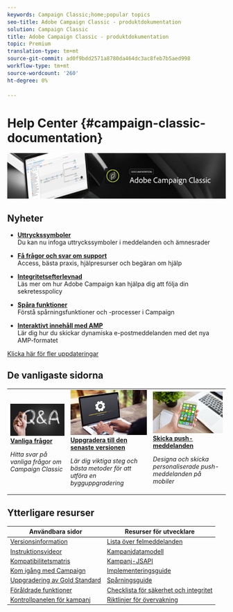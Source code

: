 ```yaml
---
keywords: Campaign Classic;home;popular topics
seo-title: Adobe Campaign Classic - produktdokumentation
solution: Campaign Classic
title: Adobe Campaign Classic - produktdokumentation
topic: Premium
translation-type: tm+mt
source-git-commit: ad0f9bdd2571a8780da464dc3ac8feb7b5aed998
workflow-type: tm+mt
source-wordcount: '260'
ht-degree: 0%

---
```



# Help Center {#campaign-classic-documentation}

![](platform/using/assets/do-not-localize/banner_acc_doc.jpg)

## Nyheter

* **[Uttryckssymboler](delivery/using/defining-the-email-content.md#inserting-emoticons)**<br/>Du kan nu infoga uttryckssymboler i meddelanden och ämnesrader

* **[Få frågor och svar om support](https://helpx.adobe.com/campaign/kb/ac-support.html)**<br/> Access, bästa praxis, hjälpresurser och begäran om hjälp

* **[Integritetsefterlevnad](https://helpx.adobe.com/campaign/kb/campaign-privacy.html)**<br/> Läs mer om hur Adobe Campaign kan hjälpa dig att följa din sekretesspolicy

* **[Spåra funktioner](https://helpx.adobe.com/campaign/kb/acc-tracking.html)**<br/> Förstå spårningsfunktioner och -processer i Campaign

* **[Interaktivt innehåll med AMP](delivery/using/defining-interactive-content.md)**<br/>Lär dig hur du skickar dynamiska e-postmeddelanden med det nya AMP-formatet

[Klicka här för fler uppdateringar](/help/rn/using/documentation-updates.md)

## De vanligaste sidorna

<table>
<tr>
  <td>
    <a href="platform/using/common-questions.md">
      <img alt="Vanliga frågor" src="platform/using/assets/FAQ.png"/>
    </a>
    <div>
      <a href="platform/using/common-questions.md">
    <strong>Vanliga frågor</strong>
    </a>
    </div>
    <p>
    <em>Hitta svar på vanliga frågor om Campaign Classic</em>
    <p>
  </td>
   <td>
    <a href="https://helpx.adobe.com/campaign/kb/acc-build-upgrade.html">
      <img alt="Bygg uppgradering" src="platform/using/assets/upgrade.png" />
    </a>
    <div>
      <a href="https://helpx.adobe.com/campaign/kb/acc-build-upgrade.html">
    <strong>Uppgradera till den senaste versionen</strong>
    </a>
    </div>
    <p>
    <em>Lär dig viktiga steg och bästa metoder för att utföra en bygguppgradering</em>
    <p>
  </td>
  <td>
    <a href="delivery/using/creating-notifications.md">
       <img alt="Push-meddelanden" src="platform/using/assets/push.png" />
    </a>
    <div>
       <a href="delivery/using/creating-notifications.md">
    <strong>Skicka push-meddelanden</strong>
    </a>
    </div>
    <p>
    <em>Designa och skicka personaliserade push-meddelanden på mobiler</em>
    <p>
  </td>
</tr>
</table>

## Ytterligare resurser

| Användbara sidor | Resurser för utvecklare |
|---|---|
| [Versionsinformation](/help/rn/using/latest-release.md) | [Lista över felmeddelanden](https://docs.adobe.com/content/help/en/campaign-classic/technicalresources/error_messages/error_codes.html) |
| [Instruktionsvideor](https://docs.adobe.com/content/help/en/campaign-learn/campaign-classic-tutorials/overview.html) | [Kampanjdatamodell](configuration/using/about-data-model.md) |
| [Kompatibilitetsmatris](https://helpx.adobe.com/campaign/kb/compatibility-matrix.html) | [Kampanj-JSAPI](https://docs.adobe.com/content/help/en/campaign-classic/technicalresources/api/p-1.html) |
| [Kom igång med Campaign](platform/using/about-adobe-campaign-classic.md) | [Implementeringsguide](https://helpx.adobe.com/campaign/kb/acc-implementation.html) |
| [Uppgradering av Gold Standard](https://helpx.adobe.com/campaign/kb/gold-standard.html) | [Spårningsguide](https://helpx.adobe.com/campaign/kb/acc-tracking.html) |
| [Föråldrade funktioner](https://helpx.adobe.com/campaign/kb/deprecated-and-removed-features.html) | [Checklista för säkerhet och integritet](https://helpx.adobe.com/campaign/kb/acc-security.html) |
| [Kontrollpanelen för kampanj](https://docs.adobe.com/content/help/en/control-panel/using/control-panel-home.html) | [Riktlinjer för övervakning](production/using/monitoring-guidelines.md) |
